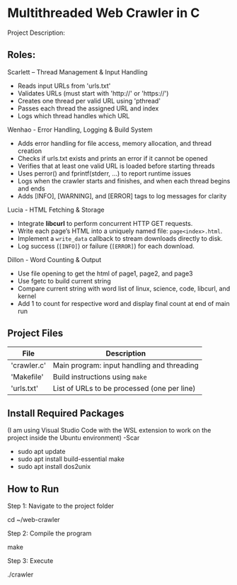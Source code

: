 # Multithreaded Web Crawler in C

Project Description:


## Roles:

Scarlett – Thread Management & Input Handling

- Reads input URLs from 'urls.txt'
- Validates URLs (must start with 'http://' or 'https://')
- Creates one thread per valid URL using 'pthread'
- Passes each thread the assigned URL and index
- Logs which thread handles which URL

Wenhao - Error Handling, Logging & Build System

- Adds error handling for file access, memory allocation, and thread creation
- Checks if urls.txt exists and prints an error if it cannot be opened
- Verifies that at least one valid URL is loaded before starting threads
- Uses perror() and fprintf(stderr, ...) to report runtime issues
- Logs when the crawler starts and finishes, and when each thread begins and ends
- Adds [INFO], [WARNING], and [ERROR] tags to log messages for clarity

Lucia - HTML Fetching & Storage
- Integrate **libcurl** to perform concurrent HTTP GET requests.  
- Write each page’s HTML into a uniquely named file: `page<index>.html`.  
- Implement a `write_data` callback to stream downloads directly to disk.  
- Log success (`[INFO]`) or failure (`[ERROR]`) for each download.

Dillon - Word Counting & Output
+ Use file opening to get the html of page1, page2, and page3
+ Use fgetc to build current string
+ Compare current string with word list of linux, science, code, libcurl, and kernel
+ Add 1 to count for respective word and display final count at end of main run

## Project Files

| File          | Description                                  |
|---------------|----------------------------------------------|
| 'crawler.c'   | Main program: input handling and threading   |
| 'Makefile'    | Build instructions using `make`              |
| 'urls.txt'    | List of URLs to be processed (one per line)  |

## Install Required Packages

(I am using Visual Studio Code with the WSL extension to work on the project inside the Ubuntu environment) -Scar

- sudo apt update
- sudo apt install build-essential make
- sudo apt install dos2unix

## How to Run

Step 1: Navigate to the project folder

cd ~/web-crawler

Step 2: Compile the program

make

Step 3: Execute

./crawler
